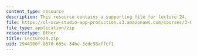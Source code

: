 ```yaml
---
content_type: resource
description: This resource contains a supporting file for lecture 24.
file: https://ol-ocw-studio-app-production.s3.amazonaws.com/courses/3-016-mathematics-for-materials-scientists-and-engineers-fall-2005/2944900f8670695e34be3cdc98affcf1_Lecture24.zip
file_type: application/zip
resourcetype: Other
title: Lecture24.zip
uid: 2944900f-8670-695e-34be-3cdc98affcf1
---
```

